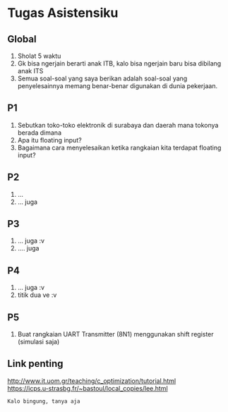 # Tugas Asistensiku

## Global

1. Sholat 5 waktu
2. Gk bisa ngerjain berarti anak ITB, kalo bisa ngerjain baru bisa dibilang anak ITS
3. Semua soal-soal yang saya berikan adalah soal-soal yang penyelesainnya memang benar-benar digunakan di dunia pekerjaan.

## P1

1. Sebutkan toko-toko elektronik di surabaya dan daerah mana tokonya berada dimana
2. Apa itu floating input?
3. Bagaimana cara menyelesaikan ketika rangkaian kita terdapat floating input?

## P2

1. ...
2. ... juga

## P3

1. ... juga :v
2. .... juga

## P4

1. ... juga :v
2. titik dua ve :v

## P5

1. Buat rangkaian UART Transmitter (8N1) menggunakan shift register (simulasi saja)

## Link penting

http://www.it.uom.gr/teaching/c_optimization/tutorial.html  
https://icps.u-strasbg.fr/~bastoul/local_copies/lee.html

`Kalo bingung, tanya aja`

